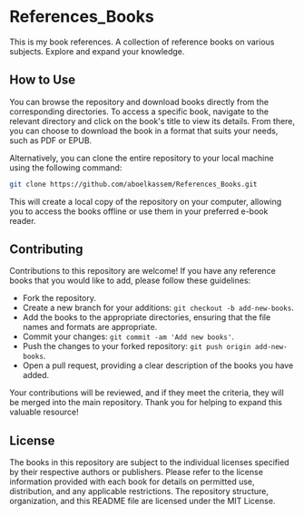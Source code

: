 # References_Books
This is my book references. A collection of reference books on various subjects. Explore and expand your knowledge.

## How to Use

You can browse the repository and download books directly from the corresponding directories. To access a specific book, navigate to the relevant directory and click on the book's title to view its details. From there, you can choose to download the book in a format that suits your needs, such as PDF or EPUB.

Alternatively, you can clone the entire repository to your local machine using the following command:

```bash
git clone https://github.com/aboelkassem/References_Books.git
```

This will create a local copy of the repository on your computer, allowing you to access the books offline or use them in your preferred e-book reader.

## Contributing

Contributions to this repository are welcome! If you have any reference books that you would like to add, please follow these guidelines:
- Fork the repository.
- Create a new branch for your additions: `git checkout -b add-new-books`.
- Add the books to the appropriate directories, ensuring that the file names and formats are appropriate.
- Commit your changes: `git commit -am 'Add new books'`.
- Push the changes to your forked repository: `git push origin add-new-books`.
- Open a pull request, providing a clear description of the books you have added.

Your contributions will be reviewed, and if they meet the criteria, they will be merged into the main repository. Thank you for helping to expand this valuable resource!

## License
The books in this repository are subject to the individual licenses specified by their respective authors or publishers. Please refer to the license information provided with each book for details on permitted use, distribution, and any applicable restrictions.
The repository structure, organization, and this README file are licensed under the MIT License.

